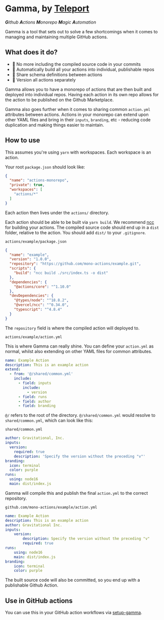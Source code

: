 # Gamma, by [Teleport](https://goteleport.com)

_**G**ithub **A**ctions **M**onorepo **M**agic **A**utomation_

Gamma is a tool that sets out to solve a few shortcomings when it comes to managing and maintaining multiple GitHub actions.

## What does it do?

- 🚀 No more including the compiled source code in your commits
- 🚀 Automatically build all your actions into individual, publishable repos
- 🚀 Share schema definitions between actions
- 🚀 Version all actions separately

Gamma allows you to have a monorepo of actions that are then built and deployed into individual repos. Having each action in its own repo allows for the action to be published on the Github Marketplace.

Gamma also goes further when it comes to sharing common `action.yml` attributes between actions. Actions in your monorepo can extend upon other YAML files and bring in their `inputs`, `branding`, etc - reducing code duplication and making things easier to maintain.

## How to use

This assumes you're using `yarn` with workspaces. Each workspace is an action.

Your root `package.json` should look like:

```json
{
  "name": "actions-monorepo",
  "private": true,
  "workspaces": [
    "actions/*"
  ]
}
```

Each action then lives under the `actions/` directory.

Each action should be able to be built via `yarn build`. We recommend [ncc](https://github.com/vercel/ncc) for building your actions. The compiled source code should end up in a `dist` folder, relative to the action. You should add `dist/` to your `.gitignore`.

`actions/example/package.json`

```json
{
  "name": "example",
  "version": "1.0.0",
  "repository": "https://github.com/mono-actions/example.git",
  "scripts": {
    "build": "ncc build ./src/index.ts -o dist"
  },
  "dependencies": {
    "@actions/core": "^1.10.0"
  },
  "devDependencies": {
    "@types/node": "^18.8.2",
    "@vercel/ncc": "^0.34.0",
    "typescript": "^4.8.4"
  }
}
```

The `repository` field is where the compiled action will deployed to.

`actions/example/action.yml`

This is where Gamma can really shine. You can define your `action.yml` as normal, whilst also extending on other YAML files for common attributes.

```yaml
name: Example Action
description: This is an example action
extend:
  - from: '@/shared/common.yml'
    include:
      - field: inputs
        include:
          - version
      - field: runs
      - field: author
      - field: branding
```

`@/` refers to the root of the directory. `@/shared/common.yml` would resolve to `shared/common.yml`, which can look like this:

`shared/common.yml`

```yaml
author: Gravitational, Inc.
inputs:
  version:
    required: true
    description: 'Specify the version without the preceding "v"'
branding:
  icon: terminal
  color: purple
runs:
  using: node16
  main: dist/index.js
```

Gamma will compile this and publish the final `action.yml` to the correct repository.

`github.com/mono-actions/example/action.yml`

```yaml
name: Example Action
description: This is an example action
author: Gravitational Inc.
inputs:
    version:
        description: Specify the version without the preceding "v"
        required: true
runs:
    using: node16
    main: dist/index.js
branding:
    icon: terminal
    color: purple
```

The built source code will also be committed, so you end up with a publishable Github Action.

## Use in GitHub actions

You can use this in your GitHub action workflows via [setup-gamma](https://github.com/gravitational/setup-gamma).
